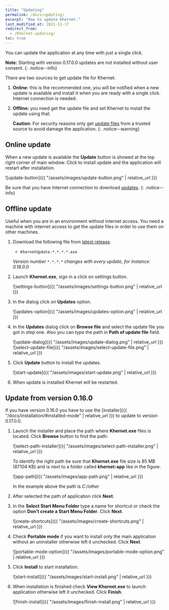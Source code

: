 ```yaml
--- 
title: "Updating"
permalink: /docs/updating/
excerpt: "How to update Khernet."
last_modified_at: 2021-11-17
redirect_from:
  - /Khernet-updating/
toc: true
---
```


You can update the application at any time with just a single click.

**Note:** Starting with version 0.17.0.0 updates are not installed without user consent.
{: .notice--info}

There are two sources to get update file for Khernet:
1. **Online:** this is the recommended one, you will be notified when a new update is available and install it when you are ready with a single click. Internet connection is needed.
2. **Offline:** you need get the update file and set Khernet to install the update using that.

    **Caution:** For security reasons only get [update files](https://github.com/lemalcs/Khernet/releases) from a trusted source to avoid damage the application.
    {: .notice--warning}

## Online update

When a new update is available the **Update** button is showed at the top right corner of main window. Click to install update and the application will restart after installation.

![update-button]({{ "/assets/images/update-button.png" | relative_url }})

Be sure that you have Internet connection to download [updates](https://github.com/lemalcs/Khernet/releases).
{: .notice--info}


## Offline update

Useful when you are in an environment without internet access. 
You need a machine with internet access to get the update files in order to use them on other machines.

1. Download the following file from [latest release](https://github.com/lemalcs/Khernet/releases/latest).
   - `KhernetUpdate-*.*.*.*.exe`


    *Version number `*.*.*.*` changes with every update, for instance: 0.18.0.0*

2. Launch **Khernet.exe**, sign in a click on settings button.

    ![settings-button]({{ "/assets/images/settings-button.png" | relative_url }})

3. In the dialog click on **Updates** option.

    ![updates-option]({{ "/assets/images/updates-option.png" | relative_url }})

4. In the **Updates** dialog click on **Browse file** and select the update file you got in step one. Also you can type the path in **Path of update file** field.

    ![update-dialog]({{ "/assets/images/update-dialog.png" | relative_url }})
    ![select-update-file]({{ "/assets/images/select-update-file.png" | relative_url }})


5. Click **Update** button to install the updates.

    ![start-update]({{ "/assets/images/start-update.png" | relative_url }})

6. When update is installed Khernet will be restarted.


## Update from version 0.16.0

If you have version 0.16.0 you have to use the [installer]({{ "/docs/installation/#installed-mode" | relative_url }})  to update to version 0.17.0.0.

1. Launch the installer and place the path where **Khernet.exe** files is located. Click **Browse** button to find the path:

    ![select-path-installer]({{ "/assets/images/select-path-installer.png" | relative_url }})

    To identify the right path be sure that **Khernet.exe** file size is 85 MB (87104 KB) and is next to a folder called **khernet-app** like in the figure:

    ![app-path]({{ "/assets/images/app-path.png" | relative_url }})

    In the example above the path is *C:/other*

2. After selected the path of application click **Next**.
3. In the **Select Start Menu Folder** type a name for shortcut or check the option **Don't create a Start Menu Folder**. Click **Next**.

    ![create-shortcuts]({{ "/assets/images/create-shortcuts.png" | relative_url }})

4. Check **Portable mode** if you want to install only the main application without an uninstaller otherwise left it unchecked. Click **Next**.

    ![portable-mode-option]({{ "/assets/images/portable-mode-option.png" | relative_url }})

5. Click **Install** to start installation.

    ![start-install]({{ "/assets/images/start-install.png" | relative_url }})

6. When installation is finished check **View Khernet.exe** to launch application otherwise left it unchecked. Click **Finish**.

    ![finish-install]({{ "/assets/images/finish-install.png" | relative_url }})

